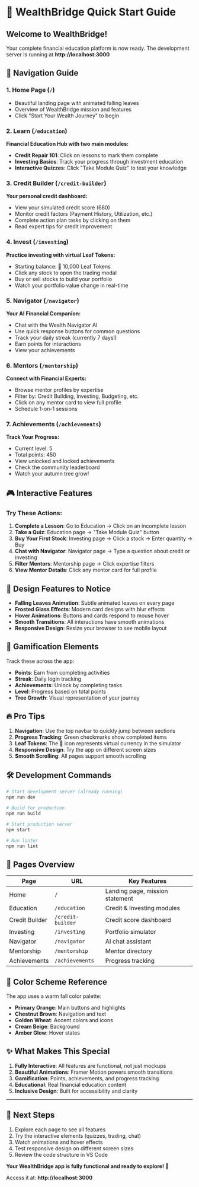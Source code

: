 # 🍂 WealthBridge Quick Start Guide

## Welcome to WealthBridge!

Your complete financial education platform is now ready. The development server is running at **http://localhost:3000**

## 🎯 Navigation Guide

### 1. **Home Page** (`/`)
- Beautiful landing page with animated falling leaves
- Overview of WealthBridge mission and features
- Click "Start Your Wealth Journey" to begin

### 2. **Learn** (`/education`)
**Financial Education Hub with two main modules:**
- **Credit Repair 101**: Click on lessons to mark them complete
- **Investing Basics**: Track your progress through investment education
- **Interactive Quizzes**: Click "Take Module Quiz" to test your knowledge

### 3. **Credit Builder** (`/credit-builder`)
**Your personal credit dashboard:**
- View your simulated credit score (680)
- Monitor credit factors (Payment History, Utilization, etc.)
- Complete action plan tasks by clicking on them
- Read expert tips for credit improvement

### 4. **Invest** (`/investing`)
**Practice investing with virtual Leaf Tokens:**
- Starting balance: 🍂 10,000 Leaf Tokens
- Click any stock to open the trading modal
- Buy or sell stocks to build your portfolio
- Watch your portfolio value change in real-time

### 5. **Navigator** (`/navigator`)
**Your AI Financial Companion:**
- Chat with the Wealth Navigator AI
- Use quick response buttons for common questions
- Track your daily streak (currently 7 days!)
- Earn points for interactions
- View your achievements

### 6. **Mentors** (`/mentorship`)
**Connect with Financial Experts:**
- Browse mentor profiles by expertise
- Filter by: Credit Building, Investing, Budgeting, etc.
- Click on any mentor card to view full profile
- Schedule 1-on-1 sessions

### 7. **Achievements** (`/achievements`)
**Track Your Progress:**
- Current level: 5
- Total points: 450
- View unlocked and locked achievements
- Check the community leaderboard
- Watch your autumn tree grow!

## 🎮 Interactive Features

### Try These Actions:

1. **Complete a Lesson**: Go to Education → Click on an incomplete lesson
2. **Take a Quiz**: Education page → "Take Module Quiz" button
3. **Buy Your First Stock**: Investing page → Click a stock → Enter quantity → Buy
4. **Chat with Navigator**: Navigator page → Type a question about credit or investing
5. **Filter Mentors**: Mentorship page → Click expertise filters
6. **View Mentor Details**: Click any mentor card for full profile

## 🎨 Design Features to Notice

- **Falling Leaves Animation**: Subtle animated leaves on every page
- **Frosted Glass Effects**: Modern card designs with blur effects
- **Hover Animations**: Buttons and cards respond to mouse hover
- **Smooth Transitions**: All interactions have smooth animations
- **Responsive Design**: Resize your browser to see mobile layout

## 🎯 Gamification Elements

Track these across the app:
- **Points**: Earn from completing activities
- **Streak**: Daily login tracking
- **Achievements**: Unlock by completing tasks
- **Level**: Progress based on total points
- **Tree Growth**: Visual representation of your journey

## 🔥 Pro Tips

1. **Navigation**: Use the top navbar to quickly jump between sections
2. **Progress Tracking**: Green checkmarks show completed items
3. **Leaf Tokens**: The 🍂 icon represents virtual currency in the simulator
4. **Responsive Design**: Try the app on different screen sizes
5. **Smooth Scrolling**: All pages support smooth scrolling

## 🛠️ Development Commands

```bash
# Start development server (already running)
npm run dev

# Build for production
npm run build

# Start production server
npm start

# Run linter
npm run lint
```

## 📱 Pages Overview

| Page | URL | Key Features |
|------|-----|--------------|
| Home | `/` | Landing page, mission statement |
| Education | `/education` | Credit & Investing modules |
| Credit Builder | `/credit-builder` | Credit score dashboard |
| Investing | `/investing` | Portfolio simulator |
| Navigator | `/navigator` | AI chat assistant |
| Mentorship | `/mentorship` | Mentor directory |
| Achievements | `/achievements` | Progress tracking |

## 🎨 Color Scheme Reference

The app uses a warm fall color palette:
- **Primary Orange**: Main buttons and highlights
- **Chestnut Brown**: Navigation and text
- **Golden Wheat**: Accent colors and icons
- **Cream Beige**: Background
- **Amber Glow**: Hover states

## ✨ What Makes This Special

1. **Fully Interactive**: All features are functional, not just mockups
2. **Beautiful Animations**: Framer Motion powers smooth transitions
3. **Gamification**: Points, achievements, and progress tracking
4. **Educational**: Real financial education content
5. **Inclusive Design**: Built for accessibility and clarity

---

## 🚀 Next Steps

1. Explore each page to see all features
2. Try the interactive elements (quizzes, trading, chat)
3. Watch animations and hover effects
4. Test responsive design on different screen sizes
5. Review the code structure in VS Code

**Your WealthBridge app is fully functional and ready to explore!** 🎉

Access it at: **http://localhost:3000**

